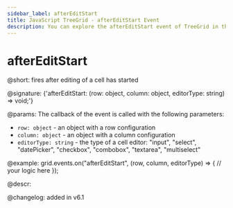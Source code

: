 ```yaml
---
sidebar_label: afterEditStart
title: JavaScript TreeGrid - afterEditStart Event 
description: You can explore the afterEditStart event of TreeGrid in the documentation of the DHTMLX JavaScript UI library. Browse developer guides and API reference, try out code examples and live demos, and download a free 30-day evaluation version of DHTMLX Suite.
---
```


# afterEditStart

@short: fires after editing of a cell has started

@signature: {'afterEditStart: (row: object, column: object, editorType: string) => void;'}

@params:
The callback of the event is called with the following parameters:

- `row: object` - an object with a row configuration
- `column: object` - an object with a column configuration
- `editorType: string` - the type of a cell editor: "input", "select", "datePicker", "checkbox", "combobox", "textarea", "multiselect"

@example:
grid.events.on("afterEditStart", (row, column, editorType) => {
    // your logic here
});

@descr:

@changelog: added in v6.1
